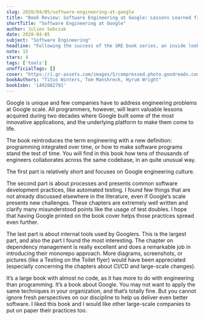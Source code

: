 ```yaml
---
slug: 2020/04/05/software-engineering-at-google
title: "Book Review: Software Engineering at Google: Lessons Learned from Programming Over Time"
shortTitle: "Software Engineering at Google"
author: Julien Sobczak
date: 2020-04-05
subject: "Software Engineering"
headline: "Following the success of the SRE book series, an inside look on the other side of the looking-glass."
note: 15
stars: 4
tags: ['tools']
unofficialTags: []
cover: "https://i.gr-assets.com/images/S/compressed.photo.goodreads.com/books/1576579607l/48816586.jpg"
bookAuthors: "Titus Winters, Tom Manshreck, Hyrum Wright"
bookIsbn: '1492082791'
---
```



Google is unique and few companies have to address engineering problems at Google scale. All programmers, however, will learn valuable lessons acquired during two decades where Google built some of the most innovative applications, and the underlying platform to make them come to life.

The book reintroduces the term engineering with a new definition: programming integrated over time, or how to make software programs stand the test of time. You will find in this book how tens of thousands of engineers collaborates across the same codebase, in an quite unusual way.

The first part is relatively short and focuses on Google engineering culture.

The second part is about processes and presents common software development practices, like automated testing. I found few things that are not already discussed elsewhere in the literature, even if Google’s scale presents new challenges. These chapters are extremely well written and clarify many misunderstood points like the usage of test doubles. I hope that having Google printed on the book cover helps those practices spread even further.

The last part is about internal tools used by Googlers. This is the largest part, and also the part I found the most interesting. The chapter on dependency management is really excellent and does a remarkable job in introducing their monorepo approach. More diagrams, screenshots, or pictures (like a Testing on the Toilet flyer) would have been appreciated (especially concerning the chapters about CI/CD and large-scale changes).

It’s a large book with almost no code, as it has more to do with engineering than programming. It’s a book about Google. You may not want to apply the same techniques in your organization, and that’s totally fine. But you cannot ignore fresh perspectives on our discipline to help us deliver even better software. I liked this book and I would like other large-scale companies to put on paper their practices too.

